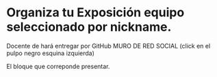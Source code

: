 # Organiza tu Exposición equipo seleccionado por nickname.

Docente de hará entregar por GitHub MURO DE RED SOCIAL (click en el pulpo negro esquina izquierda)

El bloque que correponde presentar.

